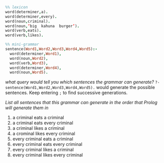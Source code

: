 ```prolog
%% lexicon
word(determiner,a).
word(determiner,every).
word(noun,criminal).
word(noun,’big  kahuna  burger’).
word(verb,eats).
word(verb,likes).

%% mini-grammar
sentence(Word1,Word2,Word3,Word4,Word5):-
  word(determiner,Word1),
  word(noun,Word2),
  word(verb,Word3),
  word(determiner,Word4),
  word(noun,Word5).
  ```

_what query would tell you which sentences the grammar can generate?_
`?- sentence(Word1,Word2,Word3,Word4,Word5).` would generate the possible sentences. Keep entering `;` to find successive generations.

_List all sentences that this grammar can generate in the order that Prolog will generate them in_
1. a criminal eats a criminal
2. a criminal eats every criminal
3. a criminal likes a criminal
4. a crominal likes every criminal
5. every criminal eats a criminal
6. every criminal eats every criminal
7. every criminal likes a criminal
8. every criminal likes every criminal
